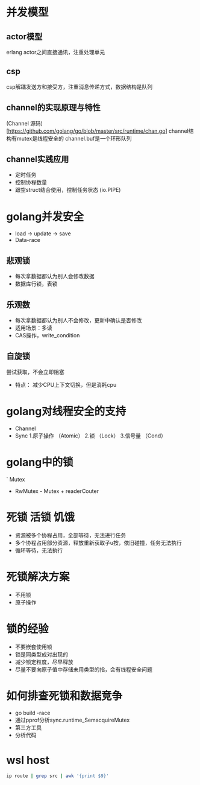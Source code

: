 # 并发模型
## actor模型
erlang actor之间直接通讯，注重处理单元

## csp
csp解耦发送方和接受方，注重消息传递方式，数据结构是队列

## channel的实现原理与特性
(Channel 源码)[https://github.com/golang/go/blob/master/src/runtime/chan.go]
channel结构有mutex是线程安全的
channel.buf是一个环形队列

## channel实践应用
- 定时任务
- 控制协程数量
- 跟空struct结合使用，控制任务状态 (io.PIPE)

# golang并发安全
- load -> update -> save
- Data-race
## 悲观锁
- 每次拿数据都认为别人会修改数据
- 数据库行锁，表锁
## 乐观数
- 每次拿数据都认为别人不会修改，更新中确认是否修改
- 适用场景：多读
- CAS操作，write_condition
## 自旋锁
尝试获取，不会立即阻塞
- 特点： 减少CPU上下文切换，但是消耗cpu

# golang对线程安全的支持
- Channel
- Sync
1.原子操作 （Atomic）
2.锁 （Lock）
3.信号量 （Cond）

# golang中的锁
` Mutex
- RwMutex - Mutex + readerCouter

# 死锁 活锁 饥饿
- 资源被多个协程占用，全部等待，无法进行任务
- 多个协程占用部分资源，释放重新获取子u按，依旧碰撞，任务无法执行
- 循环等待，无法执行

# 死锁解决方案
- 不用锁
- 原子操作

# 锁的经验
- 不要嵌套使用锁
- 锁是同类型成对出现的
- 减少锁定粒度，尽早释放
- 尽量不要向原子值中存储未用类型的指，会有线程安全问题

# 如何排查死锁和数据竞争
- go build -race
- 通过pprof分析sync.runtime_SemacquireMutex
- 第三方工具
- 分析代码

# wsl host
```bash
ip route | grep src | awk '{print $9}'
```